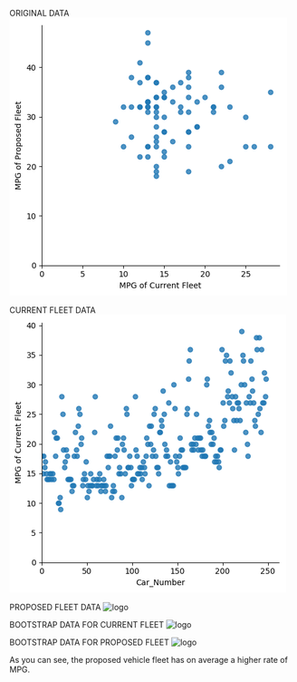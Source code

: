 ORIGINAL DATA
![logo](./scaterplot.png?raw=true)

CURRENT FLEET DATA
![logo](./scaterplotCurr.png?raw=true)

PROPOSED FLEET DATA
![logo](.scaterplotPro.png?raw=true)

BOOTSTRAP DATA FOR CURRENT FLEET
![logo](.CurrBootstrap.png?raw=true)

BOOTSTRAP DATA FOR PROPOSED FLEET
![logo](.ProBootstrap.png?raw=true)

As you can see, the proposed vehicle fleet has on average a higher rate of MPG.
